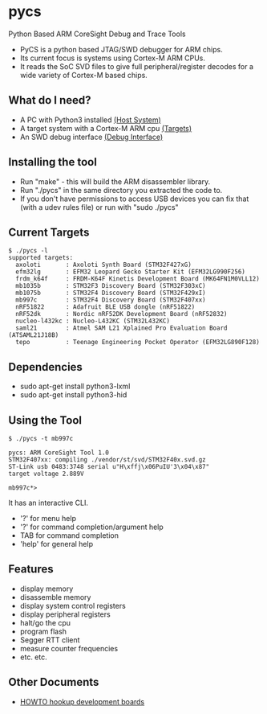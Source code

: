 # pycs
Python Based ARM CoreSight Debug and Trace Tools

 * PyCS is a python based JTAG/SWD debugger for ARM chips.
 * Its current focus is systems using Cortex-M ARM CPUs.
 * It reads the SoC SVD files to give full peripheral/register decodes for a wide variety of Cortex-M based chips.

## What do I need?
 * A PC with Python3 installed [(Host System)](https://github.com/deadsy/pycs/blob/master/docs/host.md)
 * A target system with a Cortex-M ARM cpu [(Targets)](https://github.com/deadsy/pycs/blob/master/docs/targets.md)
 * An SWD debug interface [(Debug Interface)](https://github.com/deadsy/pycs/blob/master/docs/debug_itf.md)

## Installing the tool
  * Run "make" - this will build the ARM disassembler library.
  * Run "./pycs" in the same directory you extracted the code to.
  * If you don't have permissions to access USB devices you can fix that (with a udev rules file) or run with "sudo ./pycs"

## Current Targets

    $ ./pycs -l
    supported targets:
      axoloti       : Axoloti Synth Board (STM32F427xG)
      efm32lg       : EFM32 Leopard Gecko Starter Kit (EFM32LG990F256)
      frdm_k64f     : FRDM-K64F Kinetis Development Board (MK64FN1M0VLL12)
      mb1035b       : STM32F3 Discovery Board (STM32F303xC)
      mb1075b       : STM32F4 Discovery Board (STM32F429xI)
      mb997c        : STM32F4 Discovery Board (STM32F407xx)
      nRF51822      : Adafruit BLE USB dongle (nRF51822)
      nRF52dk       : Nordic nRF52DK Development Board (nRF52832)
      nucleo-l432kc : Nucleo-L432KC (STM32L432KC)
      saml21        : Atmel SAM L21 Xplained Pro Evaluation Board (ATSAML21J18B)
      tepo          : Teenage Engineering Pocket Operator (EFM32LG890F128)

## Dependencies

* sudo apt-get install python3-lxml
* sudo apt-get install python3-hid

## Using the Tool

    $ ./pycs -t mb997c

    pycs: ARM CoreSight Tool 1.0
    STM32F407xx: compiling ./vendor/st/svd/STM32F40x.svd.gz
    ST-Link usb 0483:3748 serial u"H\xffj\x06PuIU'3\x04\x87"
    target voltage 2.889V

    mb997c*>

It has an interactive CLI.
 * '?' for menu help
 * '?' for command completion/argument help
 * TAB for command completion
 * 'help' for general help

## Features
 * display memory
 * disassemble memory
 * display system control registers
 * display peripheral registers
 * halt/go the cpu
 * program flash
 * Segger RTT client
 * measure counter frequencies
 * etc. etc.

## Other Documents

 * [HOWTO hookup development boards](https://github.com/deadsy/pycs/blob/master/docs/hookup.md)
